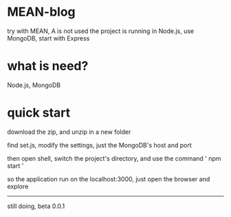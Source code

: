 # MEAN-blog
try with MEAN, A is not used
the project is running in Node.js, use MongoDB, start with Express

<h1>what is need?</h1>
Node.js, MongoDB


<h1>quick start</h1>
download the zip, and unzip in a new folder

find set.js, modify the settings, just the MongoDB's host and port

then open shell, switch the project's directory, and use the command ' npm start '

so the application run on the localhost:3000, just open the browser and explore

<hr>
still doing, beta 0.0.1
